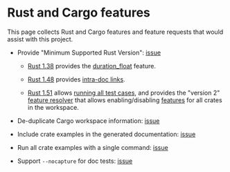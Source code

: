 # Rust and Cargo features

This page collects Rust and Cargo features and feature requests that would assist with this project.

- Provide "Minimum Supported Rust Version": [issue](https://github.com/rust-lang/rust/issues/65262)

  - [Rust 1.38](https://blog.rust-lang.org/2019/09/26/Rust-1.38.0.html) provides the [duration_float](https://blog.rust-lang.org/2019/09/26/Rust-1.38.0.html) feature.

  - [Rust 1.48](https://blog.rust-lang.org/2020/11/19/Rust-1.48.html) provides [intra-doc links](https://doc.rust-lang.org/stable/rustdoc/linking-to-items-by-name.html).

  - [Rust 1.51](https://blog.rust-lang.org/2021/03/25/Rust-1.51.0.html) allows [running all test cases](https://github.com/rust-lang/rust/pull/80053), and provides the "version 2" [feature resolver](https://doc.rust-lang.org/cargo/reference/features.html) that allows enabling/disabling [features](../dev_guide/features.md#updated-feature-resolver) for all crates in the workspace.

- De-duplicate Cargo workspace information: [issue](https://github.com/rust-lang/cargo/issues/8415)

- Include crate examples in the generated documentation:
[issue](https://github.com/rust-lang/cargo/issues/2760)

- Run all crate examples with a single command: [issue](https://github.com/rust-lang/cargo/issues/8356)

- Support `--nocapture` for doc tests: [issue](https://github.com/rust-lang/cargo/issues/1732)
